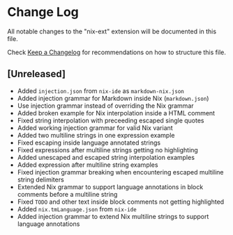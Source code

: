 # Change Log

All notable changes to the "nix-ext" extension will be documented in this file.

Check [Keep a Changelog](http://keepachangelog.com/) for recommendations on how to structure this file.

## [Unreleased]

- Added `injection.json` from `nix-ide` as `markdown-nix.json`
- Added injection grammar for Markdown inside Nix (`markdown.json`)
- Use injection grammar instead of overriding the Nix grammar
- Added broken example for Nix interpolation inside a HTML comment
- Fixed string interpolation with preceeding escaped single quotes
- Added working injection grammar for valid Nix variant
- Added two multiline strings in one expression example
- Fixed escaping inside language annotated strings
- Fixed expressions after multiline strings getting no highlighting
- Added unescaped and escaped string interpolation examples
- Added expression after multiline string examples
- Fixed injection grammar breaking when encountering escaped multiline string delimiters
- Extended Nix grammar to support language annotations in block comments before a multiline string
- Fixed `TODO` and other text inside block comments not getting highlighted
- Added `nix.tmLanguage.json` from `nix-ide`
- Added injection grammar to extend Nix multiline strings to support language annotations
